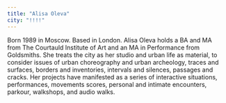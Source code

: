 ```yaml
---
title: "Alisa Oleva"
city: "!!!!"
---
```


Born 1989 in Moscow. Based in London. Alisa Oleva holds a BA and MA from The Courtauld Institute of Art and an MA in Performance from Goldsmiths. She treats the city as her studio and urban life as material, to consider issues of urban choreography and urban archeology, traces and surfaces, borders and inventories, intervals and silences, passages and cracks. Her projects have manifested as a series of interactive situations, performances, movements scores, personal and intimate encounters, parkour, walkshops, and audio walks.
